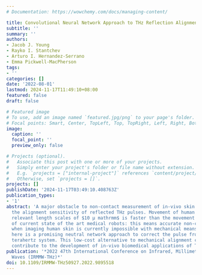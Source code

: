 ```yaml
---
# Documentation: https://wowchemy.com/docs/managing-content/

title: Convolutional Neural Network Approach to THz Reflection Alignment
subtitle: ''
summary: ''
authors:
- Jacob J. Young
- Rayko I. Stantchev
- Arturo I. Hernandez-Serrano
- Emma Pickwell-MacPherson
tags:
- ''
categories: []
date: '2022-08-01'
lastmod: 2024-11-17T11:49:10+08:00
featured: false
draft: false

# Featured image
# To use, add an image named `featured.jpg/png` to your page's folder.
# Focal points: Smart, Center, TopLeft, Top, TopRight, Left, Right, BottomLeft, Bottom, BottomRight.
image:
  caption: ''
  focal_point: ''
  preview_only: false

# Projects (optional).
#   Associate this post with one or more of your projects.
#   Simply enter your project's folder or file name without extension.
#   E.g. `projects = ["internal-project"]` references `content/project/deep-learning/index.md`.
#   Otherwise, set `projects = []`.
projects: []
publishDate: '2024-11-17T03:49:10.408763Z'
publication_types:
- '1'
abstract: 'A major obstacle to non-contact measurement of in-vivo skin samples is
  the alignment sensitivity of reflected THz pulses. Movement of human skin on the
  relevant length scales of $10 μ mathrmm$ is faster than the movement capabilities
  of current state of the art medical robots: this means accurate non-contact alignment
  when imaging human skin is currently impossible with mechanical means. Presented
  here is a promising neutral network approach to correct the pulse from a misaligned
  terahertz system. This low-cost alternative to mechanical alignment correction will
  contribute to the development of in-vivo biomedical applications of THz imaging.'
publication: '*2022 47th International Conference on Infrared, Millimeter and Terahertz
  Waves (IRMMW-THz)*'
doi: 10.1109/IRMMW-THz50927.2022.9895518
---
```

